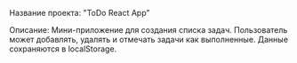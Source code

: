 Название проекта: "ToDo React App"

Описание: Мини-приложение для создания списка задач. Пользователь может добавлять, удалять и отмечать задачи как выполненные. Данные сохраняются в localStorage.